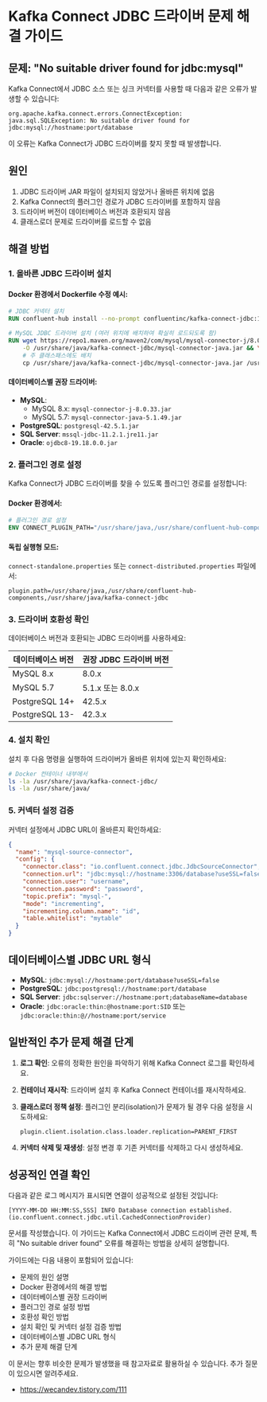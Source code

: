 # Kafka Connect JDBC 드라이버 문제 해결 가이드

## 문제: "No suitable driver found for jdbc:mysql"

Kafka Connect에서 JDBC 소스 또는 싱크 커넥터를 사용할 때 다음과 같은 오류가 발생할 수 있습니다:

```
org.apache.kafka.connect.errors.ConnectException: java.sql.SQLException: No suitable driver found for jdbc:mysql://hostname:port/database
```

이 오류는 Kafka Connect가 JDBC 드라이버를 찾지 못할 때 발생합니다.

## 원인

1. JDBC 드라이버 JAR 파일이 설치되지 않았거나 올바른 위치에 없음
2. Kafka Connect의 플러그인 경로가 JDBC 드라이버를 포함하지 않음
3. 드라이버 버전이 데이터베이스 버전과 호환되지 않음
4. 클래스로더 문제로 드라이버를 로드할 수 없음

## 해결 방법

### 1. 올바른 JDBC 드라이버 설치

#### Docker 환경에서 Dockerfile 수정 예시:

```dockerfile
# JDBC 커넥터 설치
RUN confluent-hub install --no-prompt confluentinc/kafka-connect-jdbc:10.8.2

# MySQL JDBC 드라이버 설치 (여러 위치에 배치하여 확실히 로드되도록 함)
RUN wget https://repo1.maven.org/maven2/com/mysql/mysql-connector-j/8.0.33/mysql-connector-j-8.0.33.jar \
    -O /usr/share/java/kafka-connect-jdbc/mysql-connector-java.jar && \
    # 주 클래스패스에도 배치
    cp /usr/share/java/kafka-connect-jdbc/mysql-connector-java.jar /usr/share/java/
```

#### 데이터베이스별 권장 드라이버:

- **MySQL**: 
  - MySQL 8.x: `mysql-connector-j-8.0.33.jar`
  - MySQL 5.7: `mysql-connector-java-5.1.49.jar`
- **PostgreSQL**: `postgresql-42.5.1.jar`
- **SQL Server**: `mssql-jdbc-11.2.1.jre11.jar`
- **Oracle**: `ojdbc8-19.18.0.0.jar`

### 2. 플러그인 경로 설정

Kafka Connect가 JDBC 드라이버를 찾을 수 있도록 플러그인 경로를 설정합니다:

#### Docker 환경에서:

```dockerfile
# 플러그인 경로 설정
ENV CONNECT_PLUGIN_PATH="/usr/share/java,/usr/share/confluent-hub-components,/usr/share/java/kafka-connect-jdbc"
```

#### 독립 실행형 모드:

`connect-standalone.properties` 또는 `connect-distributed.properties` 파일에서:

```properties
plugin.path=/usr/share/java,/usr/share/confluent-hub-components,/usr/share/java/kafka-connect-jdbc
```

### 3. 드라이버 호환성 확인

데이터베이스 버전과 호환되는 JDBC 드라이버를 사용하세요:

| 데이터베이스 버전 | 권장 JDBC 드라이버 버전 |
|-----------------|----------------------|
| MySQL 8.x       | 8.0.x                |
| MySQL 5.7       | 5.1.x 또는 8.0.x     |
| PostgreSQL 14+  | 42.5.x               |
| PostgreSQL 13-  | 42.3.x               |

### 4. 설치 확인

설치 후 다음 명령을 실행하여 드라이버가 올바른 위치에 있는지 확인하세요:

```bash
# Docker 컨테이너 내부에서
ls -la /usr/share/java/kafka-connect-jdbc/
ls -la /usr/share/java/
```

### 5. 커넥터 설정 검증

커넥터 설정에서 JDBC URL이 올바른지 확인하세요:

```json
{
  "name": "mysql-source-connector",
  "config": {
    "connector.class": "io.confluent.connect.jdbc.JdbcSourceConnector",
    "connection.url": "jdbc:mysql://hostname:3306/database?useSSL=false",
    "connection.user": "username",
    "connection.password": "password",
    "topic.prefix": "mysql-",
    "mode": "incrementing",
    "incrementing.column.name": "id",
    "table.whitelist": "mytable"
  }
}
```

## 데이터베이스별 JDBC URL 형식

- **MySQL**: `jdbc:mysql://hostname:port/database?useSSL=false`
- **PostgreSQL**: `jdbc:postgresql://hostname:port/database`
- **SQL Server**: `jdbc:sqlserver://hostname:port;databaseName=database`
- **Oracle**: `jdbc:oracle:thin:@hostname:port:SID` 또는 `jdbc:oracle:thin:@//hostname:port/service`

## 일반적인 추가 문제 해결 단계

1. **로그 확인**: 오류의 정확한 원인을 파악하기 위해 Kafka Connect 로그를 확인하세요.

2. **컨테이너 재시작**: 드라이버 설치 후 Kafka Connect 컨테이너를 재시작하세요.

3. **클래스로더 정책 설정**: 플러그인 분리(isolation)가 문제가 될 경우 다음 설정을 시도하세요:
   ```properties
   plugin.client.isolation.class.loader.replication=PARENT_FIRST
   ```

4. **커넥터 삭제 및 재생성**: 설정 변경 후 기존 커넥터를 삭제하고 다시 생성하세요.

## 성공적인 연결 확인

다음과 같은 로그 메시지가 표시되면 연결이 성공적으로 설정된 것입니다:

```
[YYYY-MM-DD HH:MM:SS,SSS] INFO Database connection established. (io.confluent.connect.jdbc.util.CachedConnectionProvider)
```


문서를 작성했습니다. 이 가이드는 Kafka Connect에서 JDBC 드라이버 관련 문제, 특히 "No suitable driver found" 오류를 해결하는 방법을 상세히 설명합니다. 

가이드에는 다음 내용이 포함되어 있습니다:
- 문제의 원인 설명
- Docker 환경에서의 해결 방법
- 데이터베이스별 권장 드라이버
- 플러그인 경로 설정 방법
- 호환성 확인 방법
- 설치 확인 및 커넥터 설정 검증 방법
- 데이터베이스별 JDBC URL 형식
- 추가 문제 해결 단계

이 문서는 향후 비슷한 문제가 발생했을 때 참고자료로 활용하실 수 있습니다. 추가 질문이 있으시면 알려주세요.




- <https://wecandev.tistory.com/111>